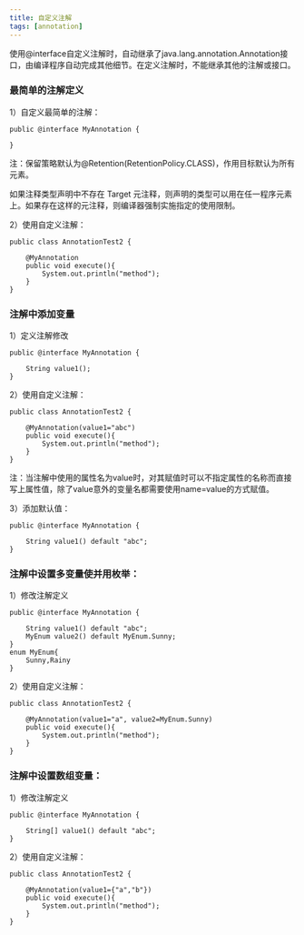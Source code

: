 ```yaml
---
title: 自定义注解
tags: [annotation]
---
```


使用@interface自定义注解时，自动继承了java.lang.annotation.Annotation接口，由编译程序自动完成其他细节。在定义注解时，不能继承其他的注解或接口。

### 最简单的注解定义

1）自定义最简单的注解：

```
public @interface MyAnnotation {

}
```

注：保留策略默认为@Retention(RetentionPolicy.CLASS)，作用目标默认为所有元素。

如果注释类型声明中不存在 Target 元注释，则声明的类型可以用在任一程序元素上。如果存在这样的元注释，则编译器强制实施指定的使用限制。

2）使用自定义注解：

```
public class AnnotationTest2 {

    @MyAnnotation
    public void execute(){
        System.out.println("method");
    }
}
```

### 注解中添加变量

1）定义注解修改

```
public @interface MyAnnotation {

    String value1();
}
```

2）使用自定义注解：

```
public class AnnotationTest2 {

    @MyAnnotation(value1="abc")
    public void execute(){
        System.out.println("method");
    }
}
```

注：当注解中使用的属性名为value时，对其赋值时可以不指定属性的名称而直接写上属性值，除了value意外的变量名都需要使用name=value的方式赋值。

3）添加默认值：

```
public @interface MyAnnotation {

    String value1() default "abc";
}
```

### 注解中设置多变量使并用枚举：

1）修改注解定义

```
public @interface MyAnnotation {

    String value1() default "abc";
    MyEnum value2() default MyEnum.Sunny;
}
enum MyEnum{
    Sunny,Rainy
}
```

2）使用自定义注解：

```
public class AnnotationTest2 {

    @MyAnnotation(value1="a", value2=MyEnum.Sunny)
    public void execute(){
        System.out.println("method");
    }
}
```

### 注解中设置数组变量：

1）修改注解定义

```
public @interface MyAnnotation {

    String[] value1() default "abc";
}
```

2）使用自定义注解：

```
public class AnnotationTest2 {

    @MyAnnotation(value1={"a","b"})
    public void execute(){
        System.out.println("method");
    }
}
```